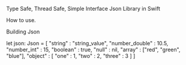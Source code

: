 Type Safe, Thread Safe, Simple Interface Json Library in Swift

How to use.

Building Json

let json: Json = [
  "string" : "string_value",
  "number_double" : 10.5,
  "number_int" : 15,
  "boolean" : true,
  "null" : nil,
  "array" : ["red", "green", "blue"],
  "object" : [
    "one" : 1,
    "two" : 2,
    "three" : 3
  ]
]
